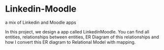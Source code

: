# Linkedin-Moodle
a mix of Linkedin and Moodle apps

In this project, we design a app called LinkedinMoodle. 
You can find all entities, relationships between entities, ER Diagram of this relationships and how I convert this ER diagram to Relational Model with mapping.
